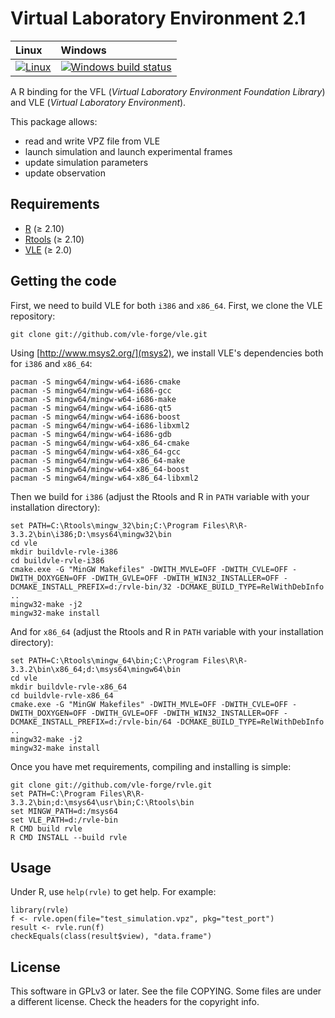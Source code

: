 Virtual Laboratory Environment 2.1
==================================

| Linux | Windows |
| :---- | :---- |
[![Linux](https://github.com/vle-forge/rvle/actions/workflows/Linux.yml/badge.svg?branch=master2.1)](https://github.com/vle-forge/rvle/actions/workflows/Linux.yml) | [![Windows build status][3]][4] |

[3]: https://ci.appveyor.com/api/projects/status/github/vle-forge/rvle?branch=master2.1&svg=true
[4]: https://ci.appveyor.com/project/quesnel/rvle?branch=master2.1

A R binding for the VFL (*Virtual Laboratory Environment Foundation Library*) and VLE (*Virtual Laboratory Environment*).

This package allows:
- read and write VPZ file from VLE
- launch simulation and launch experimental frames
- update simulation parameters
- update observation

## Requirements

* [R](http://www.r-project.org) (≥ 2.10)
* [Rtools](https://cran.r-project.org/bin/windows/Rtools/) (≥ 2.10)
* [VLE](http://www.vle-project.org) (≥ 2.0)

## Getting the code

First, we need to build VLE for both `i386` and `x86_64`. First, we clone the VLE repository:

    git clone git://github.com/vle-forge/vle.git

Using [http://www.msys2.org/](msys2), we install VLE's dependencies both for
`i386` and `x86_64`:

    pacman -S mingw64/mingw-w64-i686-cmake
    pacman -S mingw64/mingw-w64-i686-gcc
    pacman -S mingw64/mingw-w64-i686-make
    pacman -S mingw64/mingw-w64-i686-qt5
    pacman -S mingw64/mingw-w64-i686-boost
    pacman -S mingw64/mingw-w64-i686-libxml2
    pacman -S mingw64/mingw-w64-i686-gdb
    pacman -S mingw64/mingw-w64-x86_64-cmake
    pacman -S mingw64/mingw-w64-x86_64-gcc
    pacman -S mingw64/mingw-w64-x86_64-make
    pacman -S mingw64/mingw-w64-x86_64-boost
    pacman -S mingw64/mingw-w64-x86_64-libxml2

Then we build for `i386` (adjust the Rtools and R in `PATH` variable with your
installation directory):

    set PATH=C:\Rtools\mingw_32\bin;C:\Program Files\R\R-3.3.2\bin\i386;D:\msys64\mingw32\bin
    cd vle
    mkdir buildvle-rvle-i386
    cd buildvle-rvle-i386
    cmake.exe -G "MinGW Makefiles" -DWITH_MVLE=OFF -DWITH_CVLE=OFF -DWITH_DOXYGEN=OFF -DWITH_GVLE=OFF -DWITH_WIN32_INSTALLER=OFF -DCMAKE_INSTALL_PREFIX=d:/rvle-bin/32 -DCMAKE_BUILD_TYPE=RelWithDebInfo ..
    mingw32-make -j2
    mingw32-make install

And for `x86_64` (adjust the Rtools and R in `PATH` variable with your
installation directory):

    set PATH=C:\Rtools\mingw_64\bin;C:\Program Files\R\R-3.3.2\bin\x86_64;d:\msys64\mingw64\bin
    cd vle
    mkdir buildvle-rvle-x86_64
    cd buildvle-rvle-x86_64
    cmake.exe -G "MinGW Makefiles" -DWITH_MVLE=OFF -DWITH_CVLE=OFF -DWITH_DOXYGEN=OFF -DWITH_GVLE=OFF -DWITH_WIN32_INSTALLER=OFF -DCMAKE_INSTALL_PREFIX=d:/rvle-bin/64 -DCMAKE_BUILD_TYPE=RelWithDebInfo ..
    mingw32-make -j2
    mingw32-make install

Once you have met requirements, compiling and installing is simple:

    git clone git://github.com/vle-forge/rvle.git
    set PATH=C:\Program Files\R\R-3.3.2\bin;d:\msys64\usr\bin;C:\Rtools\bin
    set MINGW_PATH=d:/msys64
    set VLE_PATH=d:/rvle-bin
    R CMD build rvle
    R CMD INSTALL --build rvle

## Usage

Under R, use `help(rvle)` to get help. For example:

    library(rvle)
    f <- rvle.open(file="test_simulation.vpz", pkg="test_port")
    result <- rvle.run(f)
    checkEquals(class(result$view), "data.frame")

## License

This software in GPLv3 or later. See the file COPYING. Some files are under a
different license. Check the headers for the copyright info.
